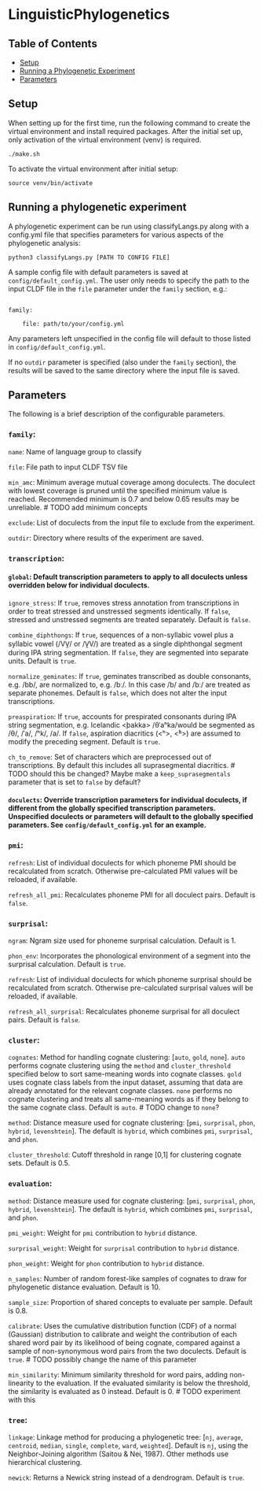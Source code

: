 # LinguisticPhylogenetics

## Table of Contents

* [Setup](#setup)
* [Running a Phylogenetic Experiment](#running-a-phylogenetic-experiment)
* [Parameters](#parameters)

## Setup 
When setting up for the first time, run the following command to create the virtual environment and install required packages. After the initial set up, only activation of the virtual environment (venv) is required. 

`./make.sh`

To activate the virtual environment after initial setup:

`source venv/bin/activate`

## Running a phylogenetic experiment
A phylogenetic experiment can be run using classifyLangs.py along with a config.yml file that specifies parameters for various aspects of the phylogenetic analysis:

`python3 classifyLangs.py [PATH TO CONFIG FILE]`

A sample config file with default parameters is saved at `config/default_config.yml`. The user only needs to specify the path to the input CLDF file in the `file` parameter under the `family` section, e.g.:

```

family:

    file: path/to/your/config.yml

```

Any parameters left unspecified in the config file will default to those listed in `config/default_config.yml`.

If no `outdir` parameter is specified (also under the `family` section), the results will be saved to the same directory where the input file is saved.

## Parameters
The following is a brief description of the configurable parameters.

### `family`:

  `name`: Name of language group to classify

  `file`: File path to input CLDF TSV file

  `min_amc`: Minimum average mutual coverage among doculects. The doculect with lowest coverage is pruned until the specified minimum value is reached. Recommended minimum is 0.7 and below 0.65 results may be unreliable. # TODO add minimum concepts

  `exclude`: List of doculects from the input file to exclude from the experiment.

  `outdir`: Directory where results of the experiment are saved. 


### `transcription`:

#### `global`: Default transcription parameters to apply to all doculects unless overridden below for individual doculects.
    
  `ignore_stress`: If `true`, removes stress annotation from transcriptions in order to treat stressed and unstressed segments identically. If `false`, stressed and unstressed segments are treated separately. Default is `false`.
  
  `combine_diphthongs`: If `true`, sequences of a non-syllabic vowel plus a syllabic vowel (/VV̯/ or /V̯V/) are treated as a single diphthongal segment during IPA string segmentation. If `false`, they are segmented into separate units. Default is `true`.

  `normalize_geminates`: If `true`, geminates transcribed as double consonants, e.g. /bb/, are normalized to, e.g. /bː/. In this case /b/ and /bː/ are treated as separate phonemes. Default is `false`, which does not alter the input transcriptions.

  `preaspiration`: If `true`, accounts for prespirated consonants during IPA string segmentation, e.g. Icelandic <þakka> /θˈaʰka/would be segmented as /θ/, /ˈa/, /ʰk/, /a/. If `false`, aspiration diacritics (<ʰ>, <ʱ>) are assumed to modify the preceding segment. Default is `true`.

  `ch_to_remove`: Set of characters which are preprocessed out of transcriptions. By default this includes all suprasegmental diacritics. # TODO should this be changed? Maybe make a `keep_suprasegmentals` parameter that is set to `false` by default?

#### `doculects`: Override transcription parameters for individual doculects, if different from the globally specified transcription parameters. Unspecified doculects or parameters will default to the globally specified parameters. See `config/default_config.yml` for an example.


### `pmi`:

  `refresh`: List of individual doculects for which phoneme PMI should be recalculated from scratch. Otherwise pre-calculated PMI values will be reloaded, if available.

  `refresh_all_pmi`: Recalculates phoneme PMI for all doculect pairs. Default is `false`.


### `surprisal`:

  `ngram`: Ngram size used for phoneme surprisal calculation. Default is 1.

  `phon_env`: Incorporates the phonological environment of a segment into the surprisal calculation. Default is `true`.

  `refresh`: List of individual doculects for which phoneme surprisal should be recalculated from scratch. Otherwise pre-calculated surprisal values will be reloaded, if available.

  `refresh_all_surprisal`: Recalculates phoneme surprisal for all doculect pairs. Default is `false`.


### `cluster`:

  `cognates`: Method for handling cognate clustering: [`auto`, `gold`, `none`]. `auto` performs cognate clustering using the `method` and `cluster_threshold` specified below to sort same-meaning words into cognate classes. `gold` uses cognate class labels from the input dataset, assuming that data are already annotated for the relevant cognate classes. `none` performs no cognate clustering and treats all same-meaning words as if they belong to the same cognate class. Default is `auto`. # TODO change to `none`?

  `method`: Distance measure used for cognate clustering: [`pmi`, `surprisal`, `phon`, `hybrid`, `levenshtein`]. The default is `hybrid`, which combines `pmi`, `surprisal`, and `phon`.

  `cluster_threshold`: Cutoff threshold in range [0,1] for clustering cognate sets. Default is 0.5.


### `evaluation`:

  `method`: Distance measure used for cognate clustering: [`pmi`, `surprisal`, `phon`, `hybrid`, `levenshtein`]. The default is `hybrid`, which combines `pmi`, `surprisal`, and `phon`.

  `pmi_weight`: Weight for `pmi` contribution to `hybrid` distance.

  `surprisal_weight`: Weight for `surprisal` contribution to `hybrid` distance.

  `phon_weight`: Weight for `phon` contribution to `hybrid` distance. 

  `n_samples`: Number of random forest-like samples of cognates to draw for phylogenetic distance evaluation. Default is 10.

  `sample_size`: Proportion of shared concepts to evaluate per sample. Default is 0.8.

  `calibrate`: Uses the cumulative distribution function (CDF) of a normal (Gaussian) distribution to calibrate and weight the contribution of each shared word pair by its likelihood of being cognate, compared against a sample of non-synonymous word pairs from the two doculects. Default is `true`. # TODO possibly change the name of this parameter

  `min_similarity`: Minimum similarity threshold for word pairs, adding non-linearity to the evaluation. If the evaluated similarity is below the threshold, the similarity is evaluated as 0 instead. Default is 0. # TODO experiment with this


### `tree`:

  `linkage`: Linkage method for producing a phylogenetic tree: [`nj`, `average`, `centroid`, `median`, `single`, `complete`, `ward`, `weighted`]. Default is `nj`, using the Neighbor-Joining algorithm (Saitou & Nei, 1987). Other methods use hierarchical clustering.

  `newick`: Returns a Newick string instead of a dendrogram. Default is `true`.
